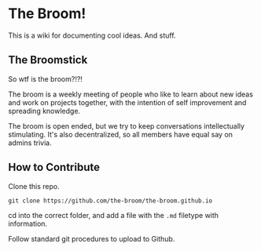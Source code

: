 # The Broom!

This is a wiki for documenting cool ideas. And stuff.

## The Broomstick
So wtf is the broom?!?!

The broom is a weekly meeting of people who like to learn about new ideas and work on projects together, with the intention of self improvement and spreading knowledge.

The broom is open ended, but we try to keep conversations intellectually stimulating. It's also decentralized, so all members have equal say on admins trivia.

## How to Contribute
Clone this repo.
```
git clone https://github.com/the-broom/the-broom.github.io
```
cd into the correct folder, and add a file with the `.md` filetype with information.

Follow standard git procedures to upload to Github.
